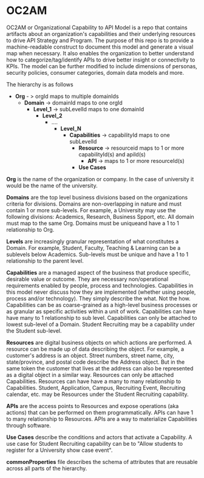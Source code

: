 # OC2AM
OC2AM or Organizational Capability to API Model is a repo that contains artifacts about an organization's capabilities and their underlying resources to drive API Strategy and Program. The purpose of this repo is to provide a machine-readable construct to document this model and generate a visual map when necessary. It also enables the organization to better understand how to categorize/tag/identify APIs to drive better insight or connectivity to KPIs. The model can be further modified to include dimensions of personas, security policies, consumer categories, domain data models and more.

The hierarchy is as follows

- **Org**  - > orgId maps to multiple domainIds
  - **Domain**  -> domainId maps to one orgId
    - **Level_1**  -> subLevelId maps to one domainId
      - **Level_2**
        - ....
          - **Level_N**          
            - **Capabilities**  -> capabilityId maps to one subLevelId
              - **Resource**   -> resourceid maps to 1 or more capabilityId(s) and apiId(s)
                - **API**  -> maps to 1 or more resourceId(s)
              - **Use Cases**         

**Org** is the name of the organization or company. In the case of university it would be the name of the university.

**Domains** are the top level business divisions based on the organizations criteria for divisions. Domains are non-overlapping in nature and must contain 1 or more sub-levels. For example, a University may use the following divisions: Academics, Research, Business Spport, etc. All domain must map to the same Org. Domains must be uniqueand have a 1 to 1 relationship to Org.

**Levels** are increasingly granular representation of what constitutes a Domain. For example, Student, Faculty, Teaching & Learning can be a sublevels below Academics. Sub-levels must be unique and have a 1 to 1 relationship to the parent level.

**Capabilities** are a managed aspect of the business that produce specific, desirable value or outcome. They are necessary non/operational requirements enabled by people, process and technologies. Capabilities in this model never discuss how they are implemented (whether using people, process and/or technology). They simply describe the what. Not the how. Capabilities can be as coarse-grained as a high-level business processes or as granular as specific activities within a unit of work. Capabilities can have have many to 1 relationship to sub level. Capabilities can only be attached to lowest sub-level of a Domain. Student Recruiting may be a capability under the Student sub-level.

**Resources** are digital business objects on which actions are performed. A resource can be made up of data describing the object. For example, a customer's address is an object. Street numbers, street name, city, state/province, and postal code describe the Address object. But in the same token the customer that lives at the address can also be represented as a digital object in a similar way.  Resources can only be attached Capabilities. Resources can have have a many to many relationship to Capabilities. Student, Application, Campus, Recruiting Event, Recruiting calendar, etc. may be Resources under the Student Recruiting capability.

**APIs** are the access points to Resources and expose operations (aka actions) that can be performed on them programmatically. APIs can have 1 to many relationship to Resources. APIs are a way to materialize Capabilities through software. 

**Use Cases** describe the conditions and actors that activate a Capability. A use case for Student Recruiting capability can be to "Allow students to register for a University show case event".

**commonProperties** file describes the schema of attributes that are reusable across all parts of the hierarchy.
